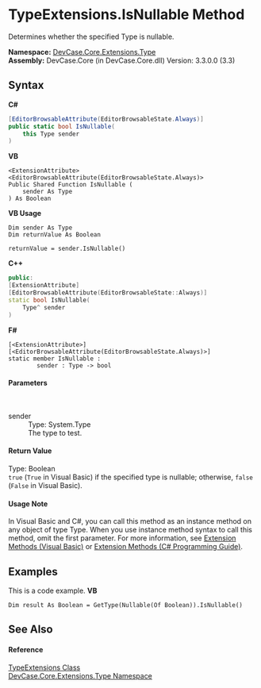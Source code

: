# TypeExtensions.IsNullable Method 
 

Determines whether the specified Type is nullable.

**Namespace:**&nbsp;<a href="N_DevCase_Core_Extensions_Type">DevCase.Core.Extensions.Type</a><br />**Assembly:**&nbsp;DevCase.Core (in DevCase.Core.dll) Version: 3.3.0.0 (3.3)

## Syntax

**C#**<br />
``` C#
[EditorBrowsableAttribute(EditorBrowsableState.Always)]
public static bool IsNullable(
	this Type sender
)
```

**VB**<br />
``` VB
<ExtensionAttribute>
<EditorBrowsableAttribute(EditorBrowsableState.Always)>
Public Shared Function IsNullable ( 
	sender As Type
) As Boolean
```

**VB Usage**<br />
``` VB Usage
Dim sender As Type
Dim returnValue As Boolean

returnValue = sender.IsNullable()
```

**C++**<br />
``` C++
public:
[ExtensionAttribute]
[EditorBrowsableAttribute(EditorBrowsableState::Always)]
static bool IsNullable(
	Type^ sender
)
```

**F#**<br />
``` F#
[<ExtensionAttribute>]
[<EditorBrowsableAttribute(EditorBrowsableState.Always)>]
static member IsNullable : 
        sender : Type -> bool 

```


#### Parameters
&nbsp;<dl><dt>sender</dt><dd>Type: System.Type<br />The type to test.</dd></dl>

#### Return Value
Type: Boolean<br />`true` (`True` in Visual Basic) if the specified type is nullable; otherwise, `false` (`False` in Visual Basic).

#### Usage Note
In Visual Basic and C#, you can call this method as an instance method on any object of type Type. When you use instance method syntax to call this method, omit the first parameter. For more information, see <a href="https://docs.microsoft.com/dotnet/visual-basic/programming-guide/language-features/procedures/extension-methods">Extension Methods (Visual Basic)</a> or <a href="https://docs.microsoft.com/dotnet/csharp/programming-guide/classes-and-structs/extension-methods">Extension Methods (C# Programming Guide)</a>.

## Examples
This is a code example. 
**VB**<br />
``` VB
Dim result As Boolean = GetType(Nullable(Of Boolean)).IsNullable()
```


## See Also


#### Reference
<a href="T_DevCase_Core_Extensions_Type_TypeExtensions">TypeExtensions Class</a><br /><a href="N_DevCase_Core_Extensions_Type">DevCase.Core.Extensions.Type Namespace</a><br />